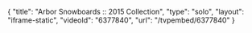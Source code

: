 {
    "title": "Arbor Snowboards :: 2015 Collection",
    "type": "solo",
    "layout": "iframe-static",
    "videoId": "6377840",
    "url": "\/tvpembed\/6377840"
}